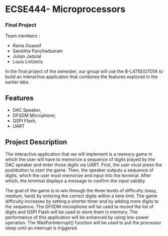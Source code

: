 # ECSE444- Microprocessors
### Final Project 

Team members : 
- Rania Ouassif 
- Sansitha Panchadsaram 
- Julian Jadulal
- Louis Lintzeris

In the final project of the semester, our group will use the B-L475EIOT01A to build an interactive application that combines the features explored in the earlier labs.
## Features
 - DAC Speaker, 
 - DFSDM Microphone,
 - QSPI Flash, 
 - UART
## Project Description
  The interactive application that we will implement is a memory game in which the user will have to memorize a sequence of digits played by the DAC speaker and enter those digits via UART. First, the user must press the pushbutton to start the game. Then, the speaker outputs a sequence of digits, which the user must memorize and input into the terminal. After which, the terminal displays a message to confirm the input validity.  

  The goal of the game is to win through the three levels of difficulty (easy, medium, hard) by entering the correct digits within a time limit. The game difficulty increases by setting a shorter timer and by adding more digits to the sequence. The DFSDM microphone will be used to record the list of digits and QSPI Flash will be used to store them in memory. The performance of this application will be enhanced by using low-power operation. The WaitForInterrupt() function will be used to put the processor sleep until an interrupt is triggered. 
